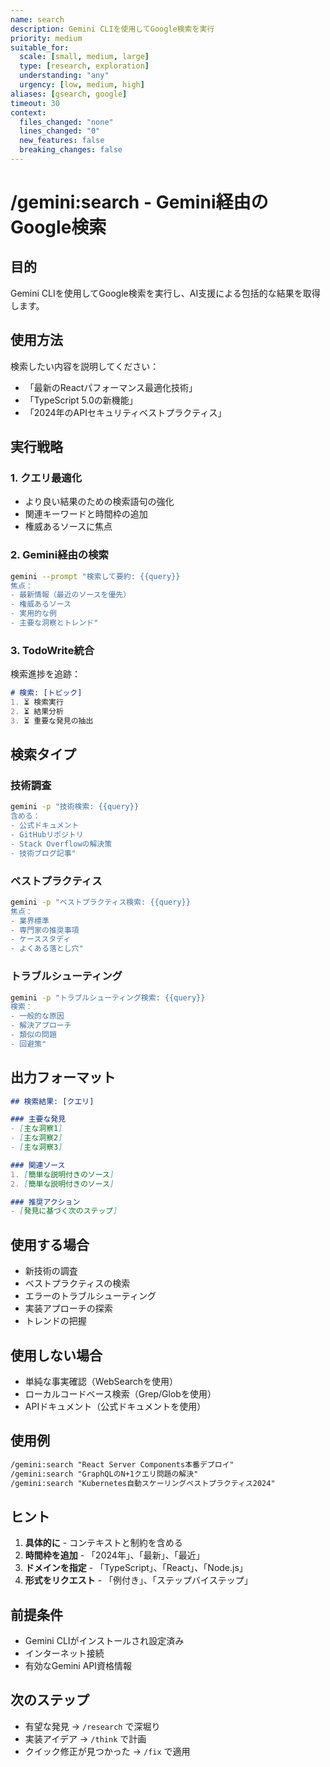 ```yaml
---
name: search
description: Gemini CLIを使用してGoogle検索を実行
priority: medium
suitable_for:
  scale: [small, medium, large]
  type: [research, exploration]
  understanding: "any"
  urgency: [low, medium, high]
aliases: [gsearch, google]
timeout: 30
context:
  files_changed: "none"
  lines_changed: "0"
  new_features: false
  breaking_changes: false
---
```


# /gemini:search - Gemini経由のGoogle検索

## 目的

Gemini CLIを使用してGoogle検索を実行し、AI支援による包括的な結果を取得します。

## 使用方法

検索したい内容を説明してください：

- 「最新のReactパフォーマンス最適化技術」
- 「TypeScript 5.0の新機能」
- 「2024年のAPIセキュリティベストプラクティス」

## 実行戦略

### 1. クエリ最適化

- より良い結果のための検索語句の強化
- 関連キーワードと時間枠の追加
- 権威あるソースに焦点

### 2. Gemini経由の検索

```bash
gemini --prompt "検索して要約: {{query}}
焦点：
- 最新情報（最近のソースを優先）
- 権威あるソース
- 実用的な例
- 主要な洞察とトレンド"
```

### 3. TodoWrite統合

検索進捗を追跡：

```markdown
# 検索: [トピック]
1. ⏳ 検索実行
2. ⏳ 結果分析
3. ⏳ 重要な発見の抽出
```

## 検索タイプ

### 技術調査

```bash
gemini -p "技術検索: {{query}}
含める：
- 公式ドキュメント
- GitHubリポジトリ
- Stack Overflowの解決策
- 技術ブログ記事"
```

### ベストプラクティス

```bash
gemini -p "ベストプラクティス検索: {{query}}
焦点：
- 業界標準
- 専門家の推奨事項
- ケーススタディ
- よくある落とし穴"
```

### トラブルシューティング

```bash
gemini -p "トラブルシューティング検索: {{query}}
検索：
- 一般的な原因
- 解決アプローチ
- 類似の問題
- 回避策"
```

## 出力フォーマット

```markdown
## 検索結果: [クエリ]

### 主要な発見
- [主な洞察1]
- [主な洞察2]
- [主な洞察3]

### 関連ソース
1. [簡単な説明付きのソース]
2. [簡単な説明付きのソース]

### 推奨アクション
- [発見に基づく次のステップ]
```

## 使用する場合

- 新技術の調査
- ベストプラクティスの検索
- エラーのトラブルシューティング
- 実装アプローチの探索
- トレンドの把握

## 使用しない場合

- 単純な事実確認（WebSearchを使用）
- ローカルコードベース検索（Grep/Globを使用）
- APIドキュメント（公式ドキュメントを使用）

## 使用例

```markdown
/gemini:search "React Server Components本番デプロイ"
/gemini:search "GraphQLのN+1クエリ問題の解決"
/gemini:search "Kubernetes自動スケーリングベストプラクティス2024"
```

## ヒント

1. **具体的に** - コンテキストと制約を含める
2. **時間枠を追加** - 「2024年」、「最新」、「最近」
3. **ドメインを指定** - 「TypeScript」、「React」、「Node.js」
4. **形式をリクエスト** - 「例付き」、「ステップバイステップ」

## 前提条件

- Gemini CLIがインストールされ設定済み
- インターネット接続
- 有効なGemini API資格情報

## 次のステップ

- 有望な発見 → `/research` で深堀り
- 実装アイデア → `/think` で計画
- クイック修正が見つかった → `/fix` で適用
